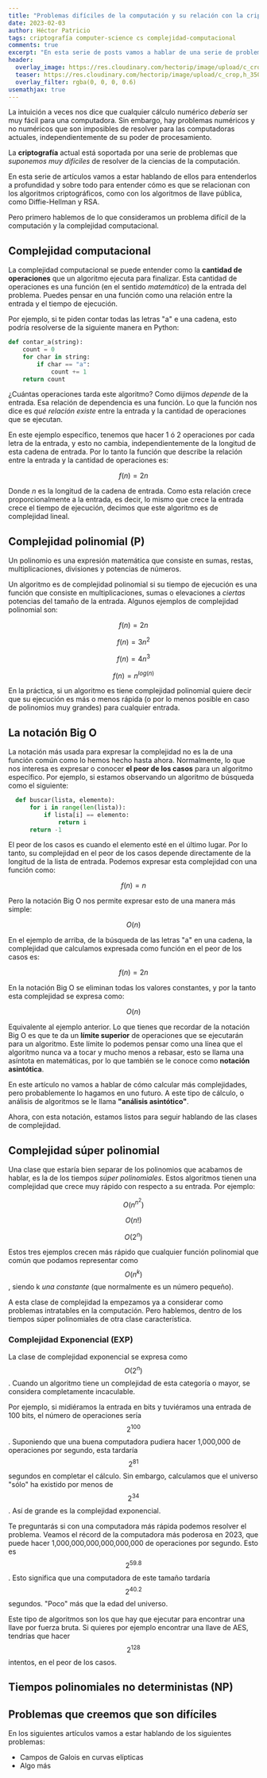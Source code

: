 ```yaml
---
title: "Problemas difíciles de la computación y su relación con la criptografía: NP-Hard"
date: 2023-02-03
author: Héctor Patricio
tags: criptografía computer-science cs complejidad-computacional
comments: true
excerpt: "En esta serie de posts vamos a hablar de una serie de problemas difíciles de la ciencia de la computación y su relación con la criptografía."
header:
  overlay_image: https://res.cloudinary.com/hectorip/image/upload/c_crop,h_700,w_1400/v1675031879/marek-okon-dHUhghn9mrI-unsplash_p3ng6t.jpg
  teaser: https://res.cloudinary.com/hectorip/image/upload/c_crop,h_350,w_700/v1675031879/marek-okon-dHUhghn9mrI-unsplash_p3ng6t.jpg
  overlay_filter: rgba(0, 0, 0, 0.6)
usemathjax: true
---
```


La intuición a veces nos dice que cualquier cálculo numérico _debería_ ser muy fácil para una computadora. Sin embargo, hay problemas numéricos y no numéricos que son imposibles de resolver para las computadoras actuales, independientemente de su poder de procesamiento.

La **criptografía** actual está soportada por una serie de problemas que _suponemos muy difíciles_ de resolver de la ciencias de la computación.

En esta serie de artículos vamos a estar hablando de ellos para entenderlos a profundidad y sobre todo para entender cómo es que se relacionan con los algoritmos criptográficos, como con los algoritmos de llave pública, como Diffie-Hellman y RSA.

Pero primero hablemos de lo que consideramos un problema difícil de la computación y la complejidad computacional.

## Complejidad computacional

La complejidad computacional se puede entender como la **cantidad de operaciones** que un algoritmo ejecuta para finalizar. Esta cantidad de operaciones es una función (en el sentido _matemático_) de la entrada del problema. Puedes pensar en una función como una relación entre la entrada y el tiempo de ejecución.

Por ejemplo, si te piden contar todas las letras "a" e una cadena, esto podría resolverse de la siguiente manera en Python:

```python
def contar_a(string):
    count = 0
    for char in string:
        if char == "a":
            count += 1
    return count
```

¿Cuántas operaciones tarda este algoritmo? Como dijimos _depende_ de la entrada. Esa relación de dependencia es una función. Lo que la función nos dice es _qué relación existe_ entre la entrada y la cantidad de operaciones que se ejecutan.

En este ejemplo específico, tenemos que hacer  1 ó 2 operaciones por cada letra de la entrada, y esto no cambia, independientemente de la longitud de esta cadena de entrada. Por lo tanto la función que describe la relación entre la entrada y la cantidad de operaciones es:

$$f(n) = 2n$$

Donde $n$ es la longitud de la cadena de entrada. Como esta relación crece proporcionalmente a la entrada, es decir, lo mismo que crece la entrada crece el tiempo de ejecución, decimos que este algoritmo es de complejidad lineal.

## Complejidad polinomial (P)

Un polinomio es una expresión matemática que consiste en sumas, restas, multiplicaciones, divisiones y potencias de números.

Un algoritmo es de complejidad polinomial si su tiempo de ejecución es una función que consiste en multiplicaciones, sumas o elevaciones a _ciertas_ potencias del tamaño de la entrada. Algunos ejemplos de complejidad polinomial son:

$$f(n) = 2n$$

$$f(n) = 3n^2$$

$$f(n) = 4n^3$$

$$f(n) = n^{log(n)}$$

En la práctica, si un algoritmo es tiene complejidad polinomial quiere decir que su ejecución es más o menos rápida (o por lo menos posible en caso de polinomios muy grandes) para cualquier entrada.

## La notación Big O

La notación más usada para expresar la complejidad no es la de una función común como lo hemos hecho hasta ahora. Normalmente, lo que nos interesa es expresar o conocer **el peor de los casos** para un algoritmo específico. Por ejemplo, si estamos observando un algoritmo de búsqueda como el siguiente:

```python
  def buscar(lista, elemento):
      for i in range(len(lista)):
          if lista[i] == elemento:
              return i
      return -1
```

El peor de los casos es cuando el elemento esté en el último lugar. Por lo tanto, su complejidad en el peor de los casos depende directamente de la longitud de la lista de entrada. Podemos expresar esta complejidad con una función como:

$$f(n) = n$$

Pero la notación Big O nos permite expresar esto de una manera más simple:

$$O(n)$$

En el ejemplo de arriba, de la búsqueda de las letras "a" en una cadena, la complejidad que calculamos expresada como función en el peor de los casos es:

$$f(n) = 2n$$

En la notación Big O se eliminan todas los valores constantes, y por la tanto esta complejidad se expresa como:

$$O(n)$$

Equivalente al ejemplo anterior. Lo que tienes que recordar de la notación Big O es que te da un **límite superior** de operaciones que se ejecutarán para un algoritmo. Este límite lo podemos pensar como una línea que el algoritmo nunca va a tocar y mucho menos a rebasar, esto se llama una asíntota en matemáticas, por lo que también se le conoce como **notación asintótica**.

En este artículo no vamos a hablar de cómo calcular más complejidades, pero probablemente lo hagamos en uno futuro. A este tipo de cálculo, o análisis de algoritmos se le llama **"análisis asintótico"**.

Ahora, con esta notación, estamos listos para seguir hablando de las clases de complejidad.

## Complejidad súper polinomial

Una clase que estaría bien separar de los polinomios que acabamos de hablar, es la de los tiempos _súper polinomiales_. Estos algoritmos tienen una complejidad que crece muy rápido con respecto a su entrada. Por ejemplo:

$$O(n^{n ^ 2})$$

$$O(n!)$$

$$O(2^n)$$

Estos tres ejemplos crecen más rápido que cualquier función polinomial que común que podamos representar como $$O(n^k)$$, siendo k _una constante_ (que normalmente es un número pequeño).

A esta clase de complejidad la empezamos ya a considerar como problemas intratables en la computación. Pero hablemos, dentro de los tiempos súper polinomiales de otra clase característica.

### Complejidad Exponencial (EXP)

La clase de complejidad exponencial se expresa como $$O(2^n)$$. Cuando un algoritmo tiene un complejidad de esta categoría o mayor, se considera completamente incaculable.

Por ejemplo, si midiéramos la entrada en bits y tuviéramos una entrada de 100 bits, el número de operaciones sería $$2^{100}$$. Suponiendo que una buena computadora pudiera hacer 1,000,000 de operaciones por segundo, esta tardaría $$2^{81}$$ segundos en completar el cálculo. Sin embargo, calculamos que el universo "sólo" ha existido por menos de $$2^{34}$$. Así de grande es la complejidad exponencial.

Te preguntarás si con una computadora más rápida podemos resolver el problema. Veamos el récord de la computadora más poderosa en 2023, que puede hacer 1,000,000,000,000,000,000 de operaciones por segundo. Esto es $$2^{59.8}$$. Esto significa que una computadora de este tamaño tardaría $$2^{40.2}$$ segundos. "Poco" más que la edad del universo.

Este tipo de algoritmos son los que hay que ejecutar para encontrar una llave por fuerza bruta. Si quieres por ejemplo encontrar una llave de AES, tendrías que hacer $$2^128$$ intentos, en el peor de los casos.

## Tiempos polinomiales no deterministas (NP)

## Problemas que creemos que son difíciles

En los siguientes artículos vamos a estar hablando de los siguientes problemas:

- Campos de Galois en curvas elípticas
- Algo más
